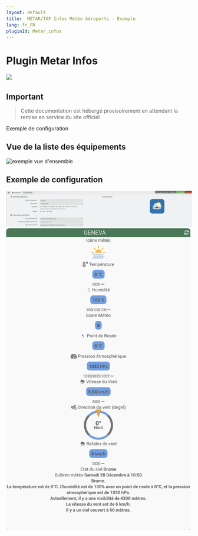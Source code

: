 ```yaml
---
layout: default
title:  METAR/TAF Infos Météo Aéroports - Exemple
lang: fr_FR
pluginId: Metar_infos
---
```

# Plugin Metar Infos

<img src="{{site.baseurl}}/plugin-metar_infos/{{site.img}}/metar_infos_icon.png" class="pluginLogo" width="100" />

## Important

> Cette documentation est hébergé provisoirement en attendant la remise en service du site officiel


Exemple de configuration

## Vue de la liste des équipements

![exemple vue d'ensemble](../{{site.img}}/metar_infos_screenshot1.png)

## Exemple de configuration

<img src="../images/metar_infos_screenshot2.png" alt="Equipement" width="900" />

<img src="../images/metar_infos_screenshot3.png" alt="Dashboard" width="500" />